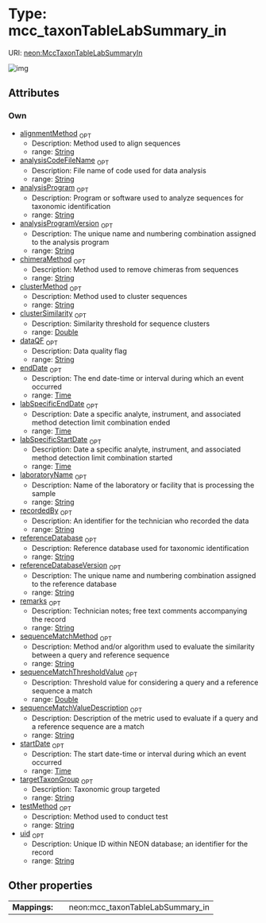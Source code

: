 
# Type: mcc_taxonTableLabSummary_in




URI: [neon:MccTaxonTableLabSummaryIn](https://data.neonscience.org/MccTaxonTableLabSummaryIn)


![img](http://yuml.me/diagram/nofunky;dir:TB/class/[MccTaxonTableLabSummaryIn&#124;uid:string%20%3F;remarks:string%20%3F;recordedBy:string%20%3F;startDate:time%20%3F;endDate:time%20%3F;laboratoryName:string%20%3F;labSpecificStartDate:time%20%3F;labSpecificEndDate:time%20%3F;testMethod:string%20%3F;dataQF:string%20%3F;targetTaxonGroup:string%20%3F;alignmentMethod:string%20%3F;analysisCodeFileName:string%20%3F;analysisProgram:string%20%3F;analysisProgramVersion:string%20%3F;chimeraMethod:string%20%3F;clusterMethod:string%20%3F;clusterSimilarity:double%20%3F;referenceDatabase:string%20%3F;referenceDatabaseVersion:string%20%3F;sequenceMatchMethod:string%20%3F;sequenceMatchThresholdValue:double%20%3F;sequenceMatchValueDescription:string%20%3F])

## Attributes


### Own

 * [alignmentMethod](alignmentMethod.md)  <sub>OPT</sub>
    * Description: Method used to align sequences
    * range: [String](types/String.md)
 * [analysisCodeFileName](analysisCodeFileName.md)  <sub>OPT</sub>
    * Description: File name of code used for data analysis
    * range: [String](types/String.md)
 * [analysisProgram](analysisProgram.md)  <sub>OPT</sub>
    * Description: Program or software used to analyze sequences for taxonomic identification
    * range: [String](types/String.md)
 * [analysisProgramVersion](analysisProgramVersion.md)  <sub>OPT</sub>
    * Description: The unique name and numbering combination assigned to the analysis program
    * range: [String](types/String.md)
 * [chimeraMethod](chimeraMethod.md)  <sub>OPT</sub>
    * Description: Method used to remove chimeras from sequences
    * range: [String](types/String.md)
 * [clusterMethod](clusterMethod.md)  <sub>OPT</sub>
    * Description: Method used to cluster sequences
    * range: [String](types/String.md)
 * [clusterSimilarity](clusterSimilarity.md)  <sub>OPT</sub>
    * Description: Similarity threshold for sequence clusters
    * range: [Double](types/Double.md)
 * [dataQF](dataQF.md)  <sub>OPT</sub>
    * Description: Data quality flag
    * range: [String](types/String.md)
 * [endDate](endDate.md)  <sub>OPT</sub>
    * Description: The end date-time or interval during which an event occurred
    * range: [Time](types/Time.md)
 * [labSpecificEndDate](labSpecificEndDate.md)  <sub>OPT</sub>
    * Description: Date a specific analyte, instrument, and associated method detection limit combination ended
    * range: [Time](types/Time.md)
 * [labSpecificStartDate](labSpecificStartDate.md)  <sub>OPT</sub>
    * Description: Date a specific analyte, instrument, and associated method detection limit combination started
    * range: [Time](types/Time.md)
 * [laboratoryName](laboratoryName.md)  <sub>OPT</sub>
    * Description: Name of the laboratory or facility that is processing the sample
    * range: [String](types/String.md)
 * [recordedBy](recordedBy.md)  <sub>OPT</sub>
    * Description: An identifier for the technician who recorded the data
    * range: [String](types/String.md)
 * [referenceDatabase](referenceDatabase.md)  <sub>OPT</sub>
    * Description: Reference database used for taxonomic identification
    * range: [String](types/String.md)
 * [referenceDatabaseVersion](referenceDatabaseVersion.md)  <sub>OPT</sub>
    * Description: The unique name and numbering combination assigned to the reference database
    * range: [String](types/String.md)
 * [remarks](remarks.md)  <sub>OPT</sub>
    * Description: Technician notes; free text comments accompanying the record
    * range: [String](types/String.md)
 * [sequenceMatchMethod](sequenceMatchMethod.md)  <sub>OPT</sub>
    * Description: Method and/or algorithm used to evaluate the similarity between a query and reference sequence
    * range: [String](types/String.md)
 * [sequenceMatchThresholdValue](sequenceMatchThresholdValue.md)  <sub>OPT</sub>
    * Description: Threshold value for considering a query and a reference sequence a match
    * range: [Double](types/Double.md)
 * [sequenceMatchValueDescription](sequenceMatchValueDescription.md)  <sub>OPT</sub>
    * Description: Description of the metric used to evaluate if a query and a reference sequence are a match
    * range: [String](types/String.md)
 * [startDate](startDate.md)  <sub>OPT</sub>
    * Description: The start date-time or interval during which an event occurred
    * range: [Time](types/Time.md)
 * [targetTaxonGroup](targetTaxonGroup.md)  <sub>OPT</sub>
    * Description: Taxonomic group targeted
    * range: [String](types/String.md)
 * [testMethod](testMethod.md)  <sub>OPT</sub>
    * Description: Method used to conduct test
    * range: [String](types/String.md)
 * [uid](uid.md)  <sub>OPT</sub>
    * Description: Unique ID within NEON database; an identifier for the record
    * range: [String](types/String.md)

## Other properties

|  |  |  |
| --- | --- | --- |
| **Mappings:** | | neon:mcc_taxonTableLabSummary_in |

